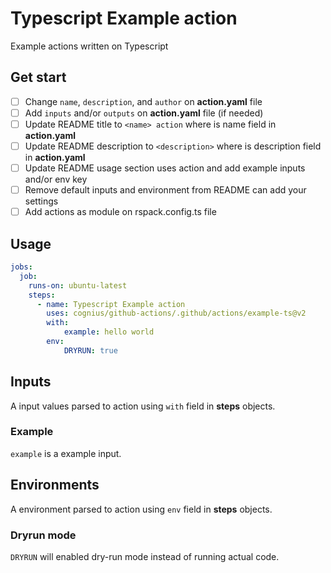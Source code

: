 # Typescript Example action

Example actions written on Typescript

## Get start

<!-- THIS SECTION SHOULD BE REMOVED ONCE YOUR ACTION IS COMPLETED -->

- [ ] Change `name`, `description`, and `author` on **action.yaml** file
- [ ] Add `inputs` and/or `outputs` on **action.yaml** file (if needed)
- [ ] Update README title to `<name> action` where **<name>** is name field in **action.yaml**
- [ ] Update README description to `<description>` where **<description>** is description field in **action.yaml**
- [ ] Update README usage section uses action and add example inputs and/or env key
- [ ] Remove default inputs and environment from README can add your settings
- [ ] Add actions as module on rspack.config.ts file

## Usage

```yaml
jobs:
  job:
    runs-on: ubuntu-latest
    steps:
      - name: Typescript Example action
        uses: cognius/github-actions/.github/actions/example-ts@v2
        with:
            example: hello world
        env:
            DRYRUN: true
```

## Inputs

A input values parsed to action using `with` field in **steps** objects.

### Example

`example` is a example input.

## Environments

A environment parsed to action using `env` field in **steps** objects.

### Dryrun mode

`DRYRUN` will enabled dry-run mode instead of running actual code.

